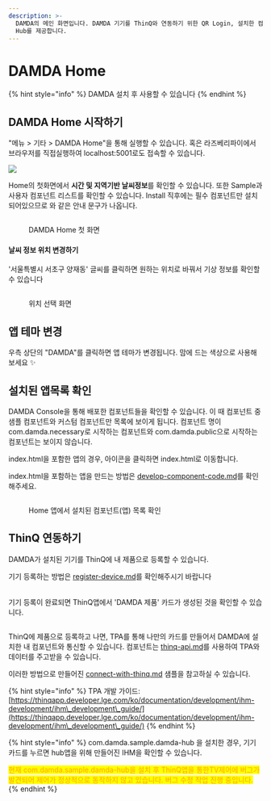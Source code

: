 ```yaml
---
description: >-
  DAMDA의 메인 화면입니다. DAMDA 기기를 ThinQ와 연동하기 위한 QR Login, 설치한 컴포넌트 목록, 그리고 DAMDA
  Hub를 제공합니다.
---
```


# DAMDA Home

{% hint style="info" %}
DAMDA 설치 후 사용할 수 있습니다
{% endhint %}

## DAMDA Home 시작하기

"메뉴 > 기타 > DAMDA Home"을 통해 실행할 수 있습니다. 혹은 라즈베리파이에서 브라우저를 직접실행하여 localhost:5001로도 접속할 수 있습니다.

![](<../../../.gitbook/assets/image (16).png>)



Home의 첫화면에서 **시간 및 지역기반 날씨정보**를 확인할 수 있습니다. 또한  Sample과 사용자 컴포넌트 리스트를 확인할 수 있습니다. Install 직후에는 필수 컴포넌트만 설치되어있으므로 와 같은 안내 문구가 나옵니다.

<figure><img src="../../../.gitbook/assets/image (18) (1).png" alt=""><figcaption><p>DAMDA Home 첫 화면</p></figcaption></figure>

#### 날씨 정보 위치 변경하기&#x20;

'서울특별시 서초구 양재동' 글씨를 클릭하면 원하는 위치로 바꿔서 기상 정보를 확인할 수 있습니다

<figure><img src="../../../.gitbook/assets/image (2) (3) (2).png" alt=""><figcaption><p>위치 선택 화면</p></figcaption></figure>

## 앱 테마 변경

우측 상단의 "DAMDA"를 클릭하면 앱 테마가 변경됩니다. 맘에 드는 색상으로 사용해 보세요 :sparkles:

## 설치된 앱목록 확인

DAMDA Console을 통해 배포한 컴포넌트들을 확인할 수 있습니다. 이 때 컴포넌트 중 샘플 컴포넌트와 커스텀 컴포넌트만 목록에 보이게 됩니다. 컴포넌트 명이 com.damda.necessary로 시작하는 컴포넌트와 com.damda.public으로 시작하는 컴포넌트는 보이지 않습니다.

index.html을 포함한 앱의 경우, 아이콘을 클릭하면 index.html로 이동합니다.

&#x20;index.html을 포함하는 앱을 만드는 방법은 [develop-component-code.md](../../damda-cloud/manage-component/develop-component-code.md "mention")를 확인해주세요.&#x20;

<figure><img src="../../../.gitbook/assets/image (43).png" alt=""><figcaption><p>Home 앱에서 설치된 컴포넌트(앱) 목록 확인</p></figcaption></figure>

## ThinQ 연동하기

DAMDA가 설치된 기기를 ThinQ에 내 제품으로 등록할 수 있습니다.&#x20;

기기 등록하는 방법은 [register-device.md](register-device.md "mention")를 확인해주시기 바랍니다

\
기기 등록이 완료되면 ThinQ앱에서 'DAMDA 제품' 카드가 생성된 것을 확인할 수 있습니다.&#x20;

<img src="../../../.gitbook/assets/image (4) (6).png" alt="" data-size="original">



ThinQ에 제품으로 등록하고 나면, TPA를 통해 나만의 카드를 만들어서 DAMDA에 설치한 내 컴포넌트와 통신할 수 있습니다. 컴포넌트는 [thinq-api.md](../../../reference/api-reference/thinq-api.md "mention")를 사용하여 TPA와 데이터를 주고받을 수 있습니다.

이러한 방법으로 만들어진 [connect-with-thinq.md](../../../quick-start/connect-with-thinq.md "mention") 샘플을 참고하실 수 있습니다.

{% hint style="info" %}
TPA 개발 가이드: [https://thinqapp.developer.lge.com/ko/documentation/development/ihm-development/ihm\_development\_guide/](https://thinqapp.developer.lge.com/ko/documentation/development/ihm-development/ihm\_development\_guide/)
{% endhint %}

{% hint style="info" %}
com.damda.sample.damda-hub 을 설치한 경우, 기기 카드를 누르면 hub앱을 위해 만들어진 IHM을 확인할 수 있습니다.

<mark style="color:orange;">현재 com.damda.sample.damda-hub을 설치 후 ThinQ앱을 통한TV제어에 버그가 발견되어 제어가 정상적으로 동작하지 않고 있습니다. 버그 수정 작업 진행 중입니다.</mark>
{% endhint %}
